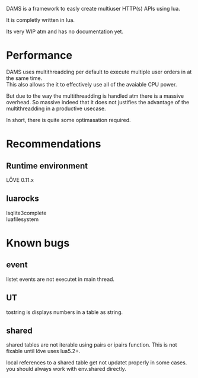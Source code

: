 DAMS is a framework to easly create multiuser HTTP(s) APIs using lua.

It is completly written in lua.

Its very WIP atm and has no documentation yet.

# Performance
DAMS uses multithreadding per default to execute multiple user orders in at the same time.  
This also allows the it to effectively use all of the avaiable CPU power. 

But due to the way the multithreadding is handled atm there is a massive overhead. So massive indeed that it does not justifies the advantage of the multithreadding in a productive usecase.

In short, there is quite some optimasation required.

# Recommendations
## Runtime environment
LÖVE 0.11.x

## luarocks
lsqlite3complete  
luafilesystem


# Known bugs
## event
listet events are not executet in main thread.

## UT
tostring is displays numbers in a table as string.

## shared
shared tables are not iterable using pairs or ipairs function. This is not fixable until löve uses lua5.2+.

local references to a shared table get not updatet properly in some cases. you should always work with env.shared directly.